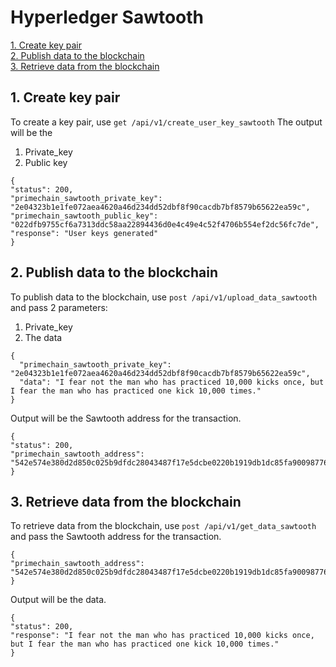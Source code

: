 # Hyperledger Sawtooth

[1. Create key pair](#1-create-key-pair)   
[2. Publish data to the blockchain](#2-publish-data-to-the-blockchain)     
[3. Retrieve data from the blockchain](#3-retrieve-data-from-the-blockchain)    

## 1. Create key pair
To create a key pair, use `get /api/v1/create_user_key_sawtooth`
The output will be the 
1. Private_key
2. Public key
```
{
"status": 200,
"primechain_sawtooth_private_key": "2e04323b1e1fe072aea4620a46d234dd52dbf8f90cacdb7bf8579b65622ea59c",
"primechain_sawtooth_public_key": "022dfb9755cf6a7313ddc58aa22894436d0e4c49e4c52f4706b554ef2dc56fc7de",
"response": "User keys generated"
}
```

## 2. Publish data to the blockchain
To publish data to the blockchain, use `post /api/v1/upload_data_sawtooth` and pass 2 parameters:
1. Private_key
2. The data
```
{
  "primechain_sawtooth_private_key": "2e04323b1e1fe072aea4620a46d234dd52dbf8f90cacdb7bf8579b65622ea59c",
  "data": "I fear not the man who has practiced 10,000 kicks once, but I fear the man who has practiced one kick 10,000 times."
}
```
Output will be the Sawtooth address for the transaction.
```
{
"status": 200,
"primechain_sawtooth_address": "542e574e380d2d850c025b9dfdc28043487f17e5dcbe0220b1919db1dc85fa900987761f5ef72a9c3d60159141749b36f4abfab3a11a4ba85087a71f68eab716"
}
```

## 3. Retrieve data from the blockchain
To retrieve data from the blockchain, use `post /api/v1/get_data_sawtooth` and pass the Sawtooth address for the transaction.
```
{
"primechain_sawtooth_address": "542e574e380d2d850c025b9dfdc28043487f17e5dcbe0220b1919db1dc85fa900987761f5ef72a9c3d60159141749b36f4abfab3a11a4ba85087a71f68eab716"
}
```
Output will be the data.
```
{
"status": 200,
"response": "I fear not the man who has practiced 10,000 kicks once, but I fear the man who has practiced one kick 10,000 times."
}
```
